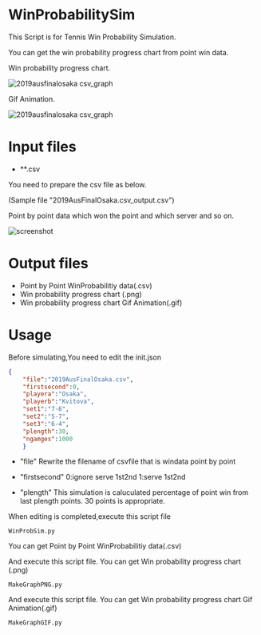 # WinProbabilitySim
This Script is for Tennis Win Probability Simulation.

You can get the win probability progress chart from point win data.

Win probability progress chart. 

![2019ausfinalosaka csv_graph](https://user-images.githubusercontent.com/7829080/52166241-14b74c00-274e-11e9-9a3e-47ded997aa24.png)


Gif Animation.

![2019ausfinalosaka csv_graph](https://user-images.githubusercontent.com/7829080/52166256-4cbe8f00-274e-11e9-84b3-29ba7b0253ad.gif)

# Input files
- **.csv

You need to prepare the csv file as below.

(Sample file "2019AusFinalOsaka.csv_output.csv")

Point by point data which won the point and which server and so on.

![screenshot](https://user-images.githubusercontent.com/7829080/52166585-85f8fe00-2752-11e9-89df-0c0db775526b.JPG)



# Output files
- Point by Point WinProbabilitiy data(.csv)
- Win probability progress chart (.png)
- Win probability progress chart Gif Animation(.gif)

# Usage
Before simulating,You need to edit the init.json


```json
{
	"file":"2019AusFinalOsaka.csv",
	"firstsecond":0,
	"playera":"Osaka",
	"playerb":"Kvitova",
	"set1":"7-6",
	"set2":"5-7",
	"set3":"6-4",
	"plength":30,
	"ngamges":1000
	}
```
- "file" Rewrite the filename of csvfile that is windata point by point 

- "firstsecond" 0:ignore serve 1st2nd 1:serve 1st2nd

- "plength" This simulation is caluculated percentage of point win from last plength points.
30 points is appropriate.

When editing is completed,execute this script file
```terminal
WinProbSim.py
```
You can get Point by Point WinProbabilitiy data(.csv)

And execute this script file.
You can get Win probability progress chart (.png)
```terminal
MakeGraphPNG.py
```

And execute this script file.
You can get Win probability progress chart Gif Animation(.gif)
```terminal
MakeGraphGIF.py
```
